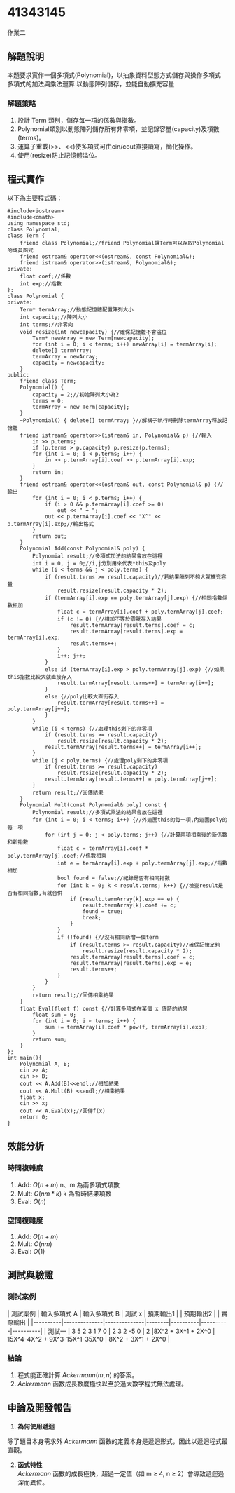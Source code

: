 # 41343145

作業二

## 解題說明

本題要求實作一個多項式(Polynomial)，以抽象資料型態方式儲存與操作多項式
多項式的加法與乘法運算
以動態陣列儲存，並能自動擴充容量

### 解題策略

1. 設計 Term 類別，儲存每一項的係數與指數。
2. Polynomial類別以動態陣列儲存所有非零項，並記錄容量(capacity)及項數(terms)。  
3. 運算子重載(>>、<<)使多項式可由cin/cout直接讀寫，簡化操作。
4. 使用(resize)防止記憶體溢位。

## 程式實作

以下為主要程式碼：

```
#include<iostream>
#include<cmath>
using namespace std;
class Polynomial;
class Term {
	friend class Polynomial;//friend Polynomial讓Term可以存取Polynomial的成員函式
	friend ostream& operator<<(ostream&, const Polynomial&);
	friend istream& operator>>(istream&, Polynomial&);
private:
	float coef;//係數
	int exp;//指數
};
class Polynomial {
private:
	Term* termArray;//動態記憶體配置陣列大小
	int capacity;//陣列大小
	int terms;//非零向
	void resize(int newcapacity) {//確保記憶體不會溢位
		Term* newArray = new Term[newcapacity];
		for (int i = 0; i < terms; i++) newArray[i] = termArray[i];
		delete[] termArray;
		termArray = newArray;
		capacity = newcapacity;
	}
public:
	friend class Term;
	Polynomial() {
		capacity = 2;//初始陣列大小為2
		terms = 0;
		termArray = new Term[capacity];
	}
	~Polynomial() { delete[] termArray; }//解構子執行時刪除termArray釋放記憶體
	friend istream& operator>>(istream& in, Polynomial& p) {//輸入
		in >> p.terms;
		if (p.terms > p.capacity) p.resize(p.terms);
		for (int i = 0; i < p.terms; i++) {
			in >> p.termArray[i].coef >> p.termArray[i].exp;
		}
		return in;
	}
	friend ostream& operator<<(ostream& out, const Polynomial& p) {//輸出
		for (int i = 0; i < p.terms; i++) {
			if (i > 0 && p.termArray[i].coef >= 0)
				out << " + ";
			out << p.termArray[i].coef << "X^" << p.termArray[i].exp;//輸出格式
		}
		return out;
	}
	Polynomial Add(const Polynomial& poly) {
		Polynomial result;//多項式加法的結果會放在這裡
		int i = 0, j = 0;//i,j分別用來代表*this及poly
		while (i < terms && j < poly.terms) {
			if (result.terms >= result.capacity)//若結果陣列不夠大就擴充容量
				result.resize(result.capacity * 2);
			if (termArray[i].exp == poly.termArray[j].exp) {//相同指數係數相加
				float c = termArray[i].coef + poly.termArray[j].coef;
				if (c != 0) {//相加不等於零就存入結果
					result.termArray[result.terms].coef = c;
					result.termArray[result.terms].exp = termArray[i].exp;
					result.terms++;
				}
				i++; j++;
			}
			else if (termArray[i].exp > poly.termArray[j].exp) {//如果this指數比較大就直接存入
				result.termArray[result.terms++] = termArray[i++];
			}
			else {//poly比較大直街存入
				result.termArray[result.terms++] = poly.termArray[j++];
			}
		}
		while (i < terms) {//處理this剩下的非零項
			if (result.terms >= result.capacity)
				result.resize(result.capacity * 2);
			result.termArray[result.terms++] = termArray[i++];
		}
		while (j < poly.terms) {//處理poly剩下的非零項
			if (result.terms >= result.capacity)
				result.resize(result.capacity * 2);
			result.termArray[result.terms++] = poly.termArray[j++];
		}
		return result;//回傳結果
	}
	Polynomial Mult(const Polynomial& poly) const {
		Polynomial result;//多項式乘法的結果會放在這裡
		for (int i = 0; i < terms; i++) {//外迴圈this的每一項,內迴圈poly的每一項
			for (int j = 0; j < poly.terms; j++) {//計算兩項相乘後的新係數和新指數
				float c = termArray[i].coef * poly.termArray[j].coef;//係數相乘
				int e = termArray[i].exp + poly.termArray[j].exp;//指數相加
				bool found = false;//紀錄是否有相同指數
				for (int k = 0; k < result.terms; k++) {//檢查result是否有相同指數,有就合併
					if (result.termArray[k].exp == e) {
						result.termArray[k].coef += c;
						found = true;
						break;
					}
				}
				if (!found) {//沒有相同新增一個term
					if (result.terms >= result.capacity)//確保記憶足夠
						result.resize(result.capacity * 2);
					result.termArray[result.terms].coef = c;
					result.termArray[result.terms].exp = e;
					result.terms++;
				}
			}
		}
		return result;//回傳相乘結果
	}
	float Eval(float f) const {//計算多項式在某個 x 值時的結果
		float sum = 0;
		for (int i = 0; i < terms; i++) {
			sum += termArray[i].coef * pow(f, termArray[i].exp);
		}
		return sum;
	}
};
int main(){
	Polynomial A, B;
	cin >> A;
	cin >> B;
	cout << A.Add(B)<<endl;//相加結果
	cout << A.Mult(B) <<endl;//相乘結果
	float x;
	cin >> x;
	cout << A.Eval(x);//回傳f(x)
	return 0;
}
```

## 效能分析

### 時間複雜度
1. Add: $O(n+m)$ n、m 為兩多項式項數
2. Mult: $O(nm*k)$ k 為暫時結果項數
3. Eval: $O(n)$

### 空間複雜度
1. Add: $O(n+m)$
2. Mult: $O(nm)$
3. Eval: $O(1)$
   
## 測試與驗證

### 測試案例

| 測試案例 | 輸入多項式 A | 輸入多項式 B | 測試 x | 預期輸出1 | | 預期輸出2 | | 實際輸出 |
|----------|--------------|--------------|--------|----------|----------|----------|
| 測試一   | 3 5 2 3 1 7 0 | 2 3 2 -5 0        | 2      |8X^2 + 3X^1 + 2X^0 | 15X^4-4X^2 + 9X^3-15X^1-35X^0 | 8X^2 + 3X^1 + 2X^0 |


### 結論

1. 程式能正確計算 $Ackermann(m, n)$ 的答案。
2. $Ackermann$ 函數成長數度極快以至於過大數字程式無法處理。  

## 申論及開發報告

1. **為何使用遞迴**
   
除了題目本身需求外 $Ackermann$ 函數的定義本身是遞迴形式，因此以遞迴程式最直觀。 

2. **函式特性**  
$Ackermann$ 函數的成長極快，超過一定值（如 m ≥ 4, n ≥ 2）會導致遞迴過深而異位。

